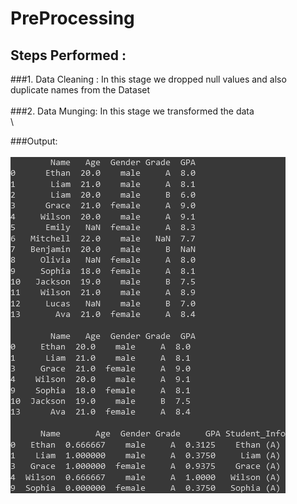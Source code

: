 # PreProcessing

## Steps Performed :

###1. Data Cleaning :
In this stage we dropped null values and also duplicate names from the Dataset
\
\
###2. Data Munging:
In this stage we transformed the data 
\
\



###Output:
\
\
![Screenshot of a Preprocessed Student data ](preprocessed.png)
